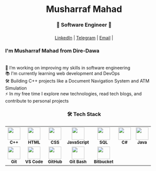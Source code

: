 ###

<h1 align="center">Musharraf Mahad</h1>

###

<h3 align="center"> 🚀 Software Engineer 🚀 </h3>

###

<div align="center">
  <a href="https://www.linkedin.com/in/musharraf-mahad-0424ba218/" target="_blank">LinkedIn</a> |
  <a href="https://t.me/MMHyeb" target="_blank">Telegram</a> |
  <a href="mailto:musharafmahad17@gmail.com" target="_blank">Email</a> |
</div>

###

<p align="left">
<h3> I'm Musharraf Mahad from Dire-Dawa <br><br> </h3>
🔭 I’m working on improving my skills in software engineering<br>
📚 I'm currently learning web development and DevOps<br>
🛠️ Building C++ projects like a Document Navigation System and ATM Simulation<br>
⚡ In my free time I explore new technologies, read tech blogs, and contribute to personal projects
</p>

<h3 align="center">🛠️ Tech Stack</h3>

###

<table align="center">
  <tr>
    <td align="center"><img src="https://cdn.jsdelivr.net/gh/devicons/devicon/icons/cplusplus/cplusplus-original.svg" width="40"/><br><sub><b>C++</b></sub></td>
    <td align="center"><img src="https://cdn.jsdelivr.net/gh/devicons/devicon/icons/html5/html5-original.svg" width="40"/><br><sub><b>HTML</b></sub></td>
    <td align="center"><img src="https://cdn.jsdelivr.net/gh/devicons/devicon/icons/css3/css3-original.svg" width="40"/><br><sub><b>CSS</b></sub></td>
    <td align="center"><img src="https://cdn.jsdelivr.net/gh/devicons/devicon/icons/javascript/javascript-original.svg" width="40"/><br><sub><b>JavaScript</b></sub></td>
    <td align="center"><img src="https://cdn.jsdelivr.net/gh/devicons/devicon/icons/mysql/mysql-original.svg" width="40"/><br><sub><b>SQL</b></sub></td>
    <td align="center"><img src="https://cdn.jsdelivr.net/gh/devicons/devicon/icons/csharp/csharp-original.svg" width="40"/><br><sub><b>C#</b></sub></td>
    <td align="center"><img src="https://cdn.jsdelivr.net/gh/devicons/devicon/icons/java/java-original.svg" width="40"/><br><sub><b>Java</b></sub></td>
  </tr>
  <tr>
    <td align="center"><img src="https://cdn.jsdelivr.net/gh/devicons/devicon/icons/git/git-original.svg" width="40"/><br><sub><b>Git</b></sub></td>
    <td align="center"><img src="https://cdn.jsdelivr.net/gh/devicons/devicon/icons/vscode/vscode-original.svg" width="40"/><br><sub><b>VS Code</b></sub></td>
 <td align="center">
  <img src="https://img.icons8.com/ios-filled/50/000000/github.png" width="40"/><br>
  <sub><b>GitHub</b></sub>
   <td align="center">
  <img src="https://cdn.jsdelivr.net/gh/devicons/devicon/icons/git/git-original.svg" width="40"/><br>
  <sub><b>Git Bash</b></sub>
     <td align="center">
  <img src="https://cdn.jsdelivr.net/gh/devicons/devicon/icons/bitbucket/bitbucket-original.svg" width="40"/><br>
  <sub><b>Bitbucket</b></sub>
</td>
</td>

</td>


    
  </tr>
</table>
